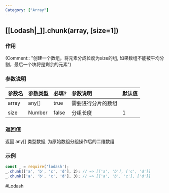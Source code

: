 ```yaml
---
Category: ["Array"]
---
```

## [[Lodash|_]].chunk(array, \[size=1\])
### 作用
(Comment:: "创建一个数组，将元素分成长度为size的组, 如果数组不能被平均分割，最后一个块将是剩余的元素")

### 参数说明
| 参数名 | 参数类型 | 必填? | 参数说明           | 默认值 |
|:------ |:-------- |:----- |:------------------ |:------ |
| array  | any[]    | true  | 需要进行分片的数组 |        |
| size   | Number   | false | 分组长度           | 1       |

### 返回值
返回 any[] 类型数据, 为原始数组分组操作后的二维数组

### 示例
```javascript
const _ = require('lodash');
_.chunk(['a', 'b', 'c', 'd'], 2); // => [['a', 'b'], ['c', 'd']]
_.chunk(['a', 'b', 'c', 'd'], 3); // => [['a', 'b', 'c'], ['d']]
```

#Lodash 
